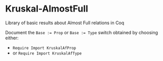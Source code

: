 # Kruskal-AlmostFull
Library of basic results about Almost Full relations in Coq

Document the `Base := Prop` or `Base := Type` switch obtained by choosing either:
- `Require Import KruskalAfProp`
- or `Require Import KruskalAfType`
